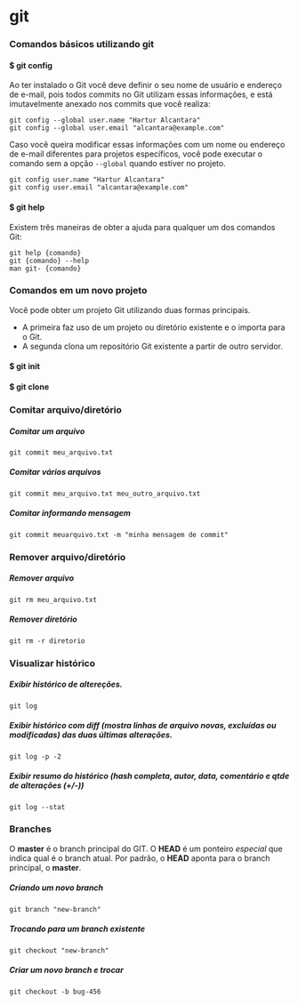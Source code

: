 # git

### Comandos básicos utilizando git

#### $ git config

Ao ter instalado o Git você deve definir o seu nome de usuário e endereço de e-mail, pois todos commits no Git utilizam essas informações, e está imutavelmente anexado nos commits que você realiza:

    git config --global user.name "Hartur Alcantara"
    git config --global user.email "alcantara@example.com"

Caso você queira modificar essas informações com um nome ou endereço de e-mail diferentes para projetos específicos, você pode executar o comando sem a opção ```--global``` quando estiver no projeto.

    git config user.name "Hartur Alcantara"
    git config user.email "alcantara@example.com"

#### $ git help
Existem três maneiras de obter a ajuda para qualquer um dos comandos Git:


    git help {comando}
    git {comando} --help
    man git- {comando}


### Comandos em um novo projeto
Você pode obter um projeto Git utilizando duas formas principais.
- A primeira faz uso de um projeto ou diretório existente e o importa para o Git.
- A segunda clona um repositório Git existente a partir de outro servidor.

#### $ git init

#### $ git clone

### Comitar arquivo/diretório

##### Comitar um arquivo

	git commit meu_arquivo.txt

##### Comitar vários arquivos

	git commit meu_arquivo.txt meu_outro_arquivo.txt
	
##### Comitar informando mensagem

	git commit meuarquivo.txt -m "minha mensagem de commit"

### Remover arquivo/diretório

##### Remover arquivo

	git rm meu_arquivo.txt

##### Remover diretório

	git rm -r diretorio

### Visualizar histórico

##### Exibir histórico de altereções.
	
	git log
	
##### Exibir histórico com diff (mostra linhas de arquivo novas, excluídas ou modificadas) das duas últimas alterações.

	git log -p -2
	
##### Exibir resumo do histórico (hash completa, autor, data, comentário e qtde de alterações (+/-))

	git log --stat
	
### Branches

O **master** é o branch principal do GIT.
O **HEAD** é um ponteiro *especial* que indica qual é o branch atual. Por padrão, o **HEAD** aponta para o branch principal, o **master**.

##### Criando um novo branch

	git branch "new-branch"
	
##### Trocando para um branch existente

	git checkout "new-branch"

##### Criar um novo branch e trocar 

	git checkout -b bug-456	
